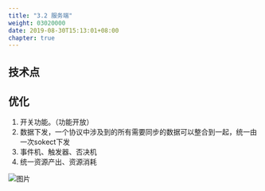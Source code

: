 ```yaml
---
title: "3.2 服务端"
weight: 03020000
date: 2019-08-30T15:13:01+08:00
chapter: true
---
```



## 技术点

## 优化

1. 开关功能。（功能开放）
2. 数据下发，一个协议中涉及到的所有需要同步的数据可以整合到一起，统一由一次sokect下发
3. 事件机、触发器、否决机
4. 统一资源产出、资源消耗

![图片](static/images/游戏.png)
